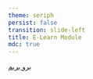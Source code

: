```yaml
---
theme: seriph
persist: false
transition: slide-left
title: E-Learn Module
mdc: true
---
```


<Titler :page-number="7" title="پیاده سازی" class="mb-5"/>

<div class="flex flex-col items-center justify-center h-[50%]">
<a href="https://www.figma.com/file/sbd76vh0m4Ti5O8yYvkk1d/Main-Design?node-id=1935%3A16&mode=dev" target="_blank" class="p-5 border">برو بریم</a>
</div>
